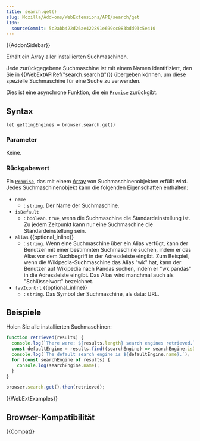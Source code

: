 ```yaml
---
title: search.get()
slug: Mozilla/Add-ons/WebExtensions/API/search/get
l10n:
  sourceCommit: 5c2abb422d26ae422891e699cc083bdd93c5e410
---
```


{{AddonSidebar}}

Erhält ein Array aller installierten Suchmaschinen.

Jede zurückgegebene Suchmaschine ist mit einem Namen identifiziert, den Sie in {{WebExtAPIRef("search.search()")}} übergeben können, um diese spezielle Suchmaschine für eine Suche zu verwenden.

Dies ist eine asynchrone Funktion, die ein [`Promise`](/de/docs/Web/JavaScript/Reference/Global_Objects/Promise) zurückgibt.

## Syntax

```js-nolint
let gettingEngines = browser.search.get()
```

### Parameter

Keine.

### Rückgabewert

Ein [`Promise`](/de/docs/Web/JavaScript/Reference/Global_Objects/Promise), das mit einem [Array](/de/docs/Web/JavaScript/Reference/Global_Objects/Array) von Suchmaschinenobjekten erfüllt wird. Jedes Suchmaschinenobjekt kann die folgenden Eigenschaften enthalten:

- `name`
  - : `string`. Der Name der Suchmaschine.
- `isDefault`
  - : `boolean`. `true`, wenn die Suchmaschine die Standardeinstellung ist. Zu jedem Zeitpunkt kann nur eine Suchmaschine die Standardeinstellung sein.
- `alias` {{optional_inline}}
  - : `string`. Wenn eine Suchmaschine über ein Alias verfügt, kann der Benutzer mit einer bestimmten Suchmaschine suchen, indem er das Alias vor dem Suchbegriff in der Adressleiste eingibt. Zum Beispiel, wenn die Wikipedia-Suchmaschine das Alias "wk" hat, kann der Benutzer auf Wikipedia nach Pandas suchen, indem er "wk pandas" in die Adressleiste eingibt. Das Alias wird manchmal auch als "Schlüsselwort" bezeichnet.
- `favIconUrl` {{optional_inline}}
  - : `string`. Das Symbol der Suchmaschine, als data: URL.

## Beispiele

Holen Sie alle installierten Suchmaschinen:

```js
function retrieved(results) {
  console.log(`There were: ${results.length} search engines retrieved.`);
  const defaultEngine = results.find((searchEngine) => searchEngine.isDefault);
  console.log(`The default search engine is ${defaultEngine.name}.`);
  for (const searchEngine of results) {
    console.log(searchEngine.name);
  }
}

browser.search.get().then(retrieved);
```

{{WebExtExamples}}

## Browser-Kompatibilität

{{Compat}}
